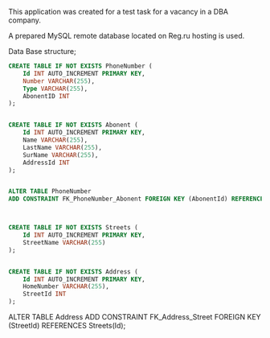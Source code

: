 This application was created for a test task for a vacancy in a DBA company.

A prepared MySQL remote database located on Reg.ru hosting is used.

Data Base structure;
```sql
CREATE TABLE IF NOT EXISTS PhoneNumber (
    Id INT AUTO_INCREMENT PRIMARY KEY,
    Number VARCHAR(255),
    Type VARCHAR(255),
    AbonentID INT
);


CREATE TABLE IF NOT EXISTS Abonent (
    Id INT AUTO_INCREMENT PRIMARY KEY,
    Name VARCHAR(255),
    LastName VARCHAR(255),
    SurName VARCHAR(255),
    AddressId INT
);


ALTER TABLE PhoneNumber
ADD CONSTRAINT FK_PhoneNumber_Abonent FOREIGN KEY (AbonentId) REFERENCES Abonent(Id);



CREATE TABLE IF NOT EXISTS Streets (
    Id INT AUTO_INCREMENT PRIMARY KEY,
    StreetName VARCHAR(255)
);


CREATE TABLE IF NOT EXISTS Address (
    Id INT AUTO_INCREMENT PRIMARY KEY,
    HomeNumber VARCHAR(255),
    StreetId INT
);
```

ALTER TABLE Address
ADD CONSTRAINT FK_Address_Street FOREIGN KEY (StreetId) REFERENCES Streets(Id);


